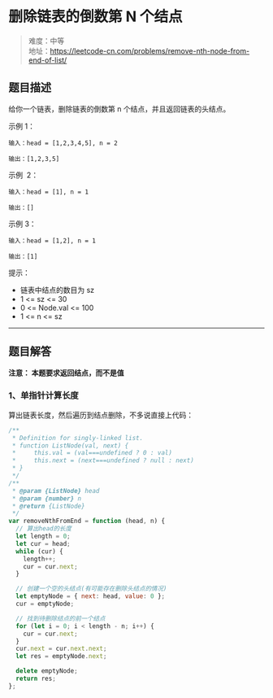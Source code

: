 # 删除链表的倒数第 N 个结点

> 难度：中等  
> 地址：https://leetcode-cn.com/problems/remove-nth-node-from-end-of-list/

## 题目描述

给你一个链表，删除链表的倒数第 n 个结点，并且返回链表的头结点。

示例 1：

```
输入：head = [1,2,3,4,5], n = 2

输出：[1,2,3,5]
```

示例  2：

```
输入：head = [1], n = 1

输出：[]
```

示例 3：

```
输入：head = [1,2], n = 1

输出：[1]
```

提示：

- 链表中结点的数目为 sz
- 1 <= sz <= 30
- 0 <= Node.val <= 100
- 1 <= n <= sz

---

## 题目解答

**注意： 本题要求返回结点，而不是值**

### 1、单指针计算长度

算出链表长度，然后遍历到结点删除，不多说直接上代码：

```javascript
/**
 * Definition for singly-linked list.
 * function ListNode(val, next) {
 *     this.val = (val===undefined ? 0 : val)
 *     this.next = (next===undefined ? null : next)
 * }
 */
/**
 * @param {ListNode} head
 * @param {number} n
 * @return {ListNode}
 */
var removeNthFromEnd = function (head, n) {
  // 算出head的长度
  let length = 0;
  let cur = head;
  while (cur) {
    length++;
    cur = cur.next;
  }

  // 创建一个空的头结点(有可能存在删除头结点的情况)
  let emptyNode = { next: head, value: 0 };
  cur = emptyNode;

  // 找到待删除结点的前一个结点
  for (let i = 0; i < length - n; i++) {
    cur = cur.next;
  }
  cur.next = cur.next.next;
  let res = emptyNode.next;

  delete emptyNode;
  return res;
};
```
